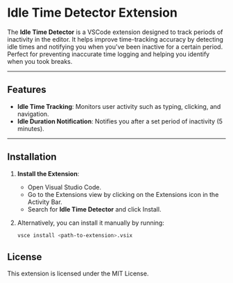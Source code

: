 # Idle Time Detector Extension

The **Idle Time Detector** is a VSCode extension designed to track periods of inactivity in the editor. It helps improve time-tracking accuracy by detecting idle times and notifying you when you've been inactive for a certain period. Perfect for preventing inaccurate time logging and helping you identify when you took breaks.

---

## Features

- **Idle Time Tracking**: Monitors user activity such as typing, clicking, and navigation.
- **Idle Duration Notification**: Notifies you after a set period of inactivity (5 minutes).
---

## Installation

1. **Install the Extension**:
   - Open Visual Studio Code.
   - Go to the Extensions view by clicking on the Extensions icon in the Activity Bar.
   - Search for **Idle Time Detector** and click Install.

2. Alternatively, you can install it manually by running:
   ```bash
   vsce install <path-to-extension>.vsix

## License
This extension is licensed under the MIT License.
